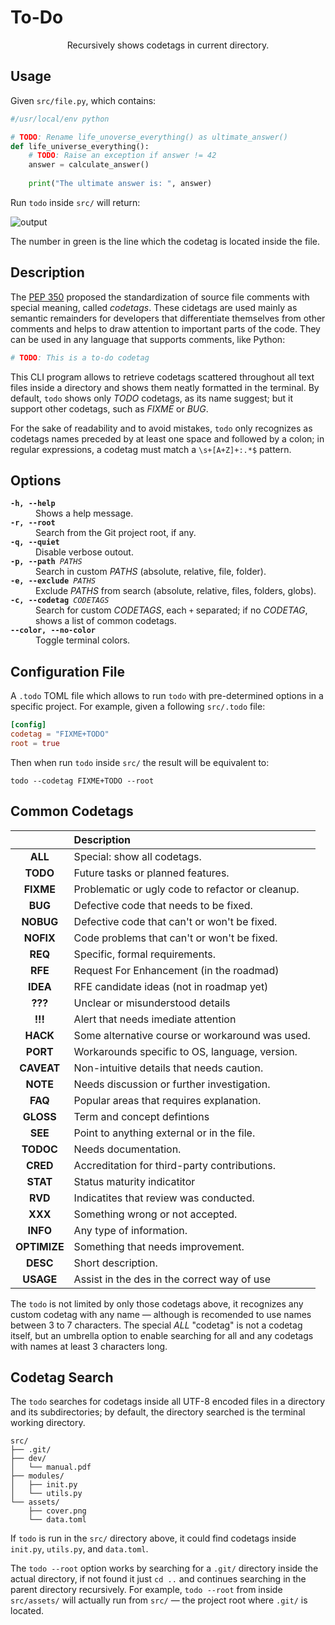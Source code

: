 # To-Do

<center>
  Recursively shows codetags in current directory.
</center>


## Usage

Given `src/file.py`, which contains:

```python
#/usr/local/env python

# TODO: Rename life_unoverse_everything() as ultimate_answer()
def life_universe_everything():
    # TODO: Raise an exception if answer != 42
    answer = calculate_answer()
    
    print("The ultimate answer is: ", answer)

```

Run `todo` inside `src/` will return:

![output](assets/output-example.jpeg)

The number in green is the line which the codetag is located inside the file.

## Description

The [PEP 350](https://peps.python.org/pep-0350/) proposed the 
standardization of source file comments with special meaning, called _codetags_.
These cidetags are used mainly as semantic remainders for developers that
differentiate themselves from other comments and helps to draw attention to
important parts of the code. They can be used in any language that supports
comments, like Python:

```python
# TODO: This is a to-do codetag
```

This CLI program allows to retrieve codetags scattered throughout all text files
inside a directory and shows them neatly formatted in the terminal. By default,
`todo` shows only _TODO_ codetags, as its name suggest; but it support other
codetags, such as _FIXME_ or _BUG_.

For the sake of readability and to avoid mistakes, `todo` only recognizes as
codetags names preceded by at least one space and followed by a colon; in regular
expressions, a codetag must match a `\s+[A+Z]+:.*$` pattern.


## Options

<dl>
  <dt><code><strong>-h, --help</strong></code></dt>
  <dd>Shows a help message.</dd>

  <dt><code><strong>-r, --root</strong></code></dt>
  <dd>Search from the Git project root, if any.</dd>
 
  <dt><code><strong>-q, --quiet</strong></code></dt>
  <dd>Disable verbose outout.</dd>
  
  <dt><code><strong>-p, --path</strong> <em>PATHS</em></code></dt>
  <dd>Search in custom <em>PATHS</em> (absolute, relative, file, folder).</dd>
  
  <dt><code><strong>-e, --exclude</strong> <em>PATHS</em></code></dt>
  <dd>Exclude <em>PATHS</em> from search (absolute, relative, files, folders, globs).</dd>
  
  <dt><code><strong>-c, --codetag</strong> <em>CODETAGS</em></code></dt>
  <dd>Search for custom <em>CODETAGS</em>, each <code>+</code> separated; if no <em>CODETAG</em>, shows a list of common codetags.</dd>
  
  <dt><code><strong>--color, --no-color</strong></code></dt>
  <dd>Toggle terminal colors.</dd>
</dl>


## Configuration File

A `.todo` TOML file which allows to run `todo` with pre-determined options in a
specific project. For example, given a following `src/.todo` file:

```toml
[config]
codetag = "FIXME+TODO"
root = true
```

Then when run `todo` inside `src/` the result will be equivalent to:

```
todo --codetag FIXME+TODO --root
```

## Common Codetags

&nbsp;       | Description
:-----------:|:-------------------------------------------------
**ALL**      | Special: show all codetags.
**TODO**     | Future tasks or planned features.
**FIXME**    | Problematic or ugly code to refactor or cleanup.
**BUG**      | Defective code that needs to be fixed.
**NOBUG**    | Defective code that can't or won't be fixed.
**NOFIX**    | Code problems that can't or won't be fixed.
**REQ**      | Specific, formal requirements.
**RFE**      | Request For Enhancement (in the roadmad)
**IDEA**     | RFE candidate ideas (not in roadmap yet)
**???**      | Unclear or misunderstood details
**!!!**      | Alert that needs imediate attention
**HACK**     | Some alternative course or workaround was used.
**PORT**     | Workarounds specific to OS, language, version.
**CAVEAT**   | Non-intuitive details that needs caution.
**NOTE**     | Needs discussion or further investigation.
**FAQ**      | Popular areas that requires explanation.
**GLOSS**    | Term and concept defintions
**SEE**      | Point to anything external or in the file.
**TODOC**    | Needs documentation.
**CRED**     | Accreditation for third-party contributions.
**STAT**     | Status maturity indicatitor
**RVD**      | Indicatites that review was conducted.
**XXX**      | Something wrong or not accepted.
**INFO**     | Any type of information.
**OPTIMIZE** | Something that needs improvement.
**DESC**     | Short description.
**USAGE**    | Assist in the des in the correct way of use

The `todo` is not limited by only those codetags above, it recognizes any custom
codetag with any name — although is recomended to use names between 3 to 7
characters. The special _ALL_ "codetag" is not a codetag itself, but an umbrella
option to enable searching for all and any codetags with names at least 3
characters long.


## Codetag Search

The `todo` searches for codetags inside all UTF-8 encoded files in a directory
and its subdirectories; by default, the directory searched is the terminal
working directory.

```
src/
├── .git/
├── dev/
│   └── manual.pdf
├── modules/
│   ├── init.py
│   └── utils.py
└── assets/
    ├── cover.png
    └── data.toml
```

If `todo` is run in the `src/` directory above, it could find codetags inside
`init.py`, `utils.py`, and `data.toml`.

The `todo --root` option works by searching for a `.git/` directory inside the
actual directory, if not found it just `cd ..` and continues searching in the
parent directory recursively. For example, `todo --root` from inside `src/assets/`
will actually run from `src/` — the project root where `.git/` is located.